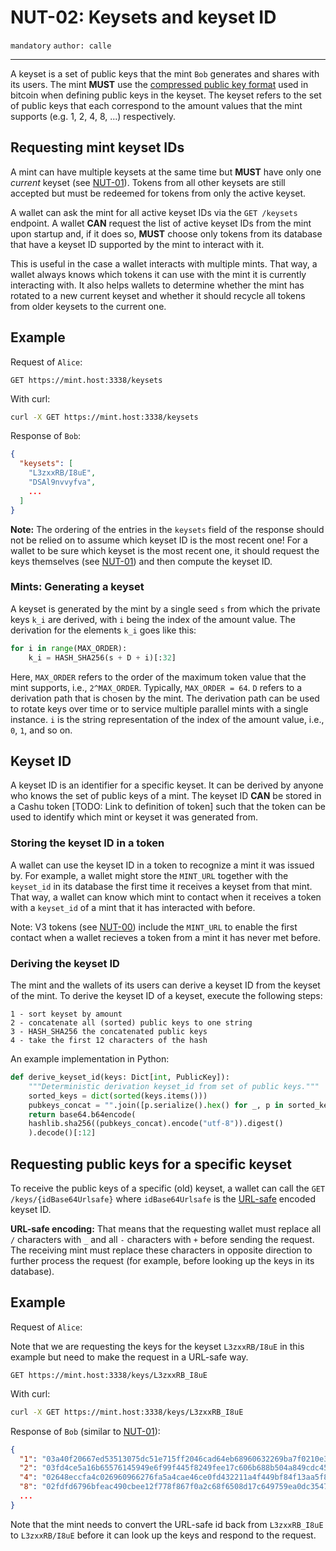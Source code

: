 NUT-02: Keysets and keyset ID
==========================

`mandatory` `author: calle`

---

A keyset is a set of public keys that the mint `Bob` generates and shares with its users. The mint **MUST** use the [compressed public key format](https://learnmeabitcoin.com/technical/public-key#public-key-format) used in bitcoin when defining public keys in the keyset. The keyset refers to the set of public keys that each correspond to the amount values that the mint supports (e.g. 1, 2, 4, 8, ...) respectively.

## Requesting mint keyset IDs

A mint can have multiple keysets at the same time but **MUST** have only one *current* keyset (see [NUT-01][01]). Tokens from all other keysets are still accepted but must be redeemed for tokens from only the active keyset.

A wallet can ask the mint for all active keyset IDs via the `GET /keysets` endpoint. A wallet **CAN** request the list of active keyset IDs from the mint upon startup and, if it does so, **MUST** choose only tokens from its database that have a keyset ID supported by the mint to interact with it.

This is useful in the case a wallet interacts with multiple mints. That way, a wallet always knows which tokens it can use with the mint it is currently interacting with. It also helps wallets to determine whether the mint has rotated to a new current keyset and whether it should recycle all tokens from older keysets to the current one.

## Example

Request of `Alice`:

```http
GET https://mint.host:3338/keysets
```

With curl:

```bash
curl -X GET https://mint.host:3338/keysets
```

Response of `Bob`:

```json
{
  "keysets": [
    "L3zxxRB/I8uE",
    "DSAl9nvvyfva",
    ...
  ]
}
```

**Note:** The ordering of the entries in the `keysets` field of the response should not be relied on to assume which keyset ID is the most recent one! For a wallet to be sure which keyset is the most recent one, it should request the keys themselves (see [NUT-01][01]) and then compute the keyset ID.

### Mints: Generating a keyset

A keyset is generated by the mint by a single seed `s` from which the private keys `k_i` are derived, with `i` being the index of the amount value. The derivation for the elements `k_i` goes like this:

```python
for i in range(MAX_ORDER):
	k_i = HASH_SHA256(s + D + i)[:32]
```

Here, `MAX_ORDER` refers to the order of the maximum token value that the mint supports, i.e., `2^MAX_ORDER`. Typically, `MAX_ORDER = 64`. `D` refers to a derivation path that is chosen by the mint. The derivation path can be used to rotate keys over time or to service multiple parallel mints with a single instance. `i` is the string representation of the index of the amount value, i.e., `0`, `1`, and so on.

## Keyset ID

A keyset ID is an identifier for a specific keyset. It can be derived by anyone who knows the set of public keys of a mint. The keyset ID **CAN** be stored in a Cashu token [TODO: Link to definition of token] such that the token can be used to identify which mint or keyset it was generated from. 

### Storing the keyset ID in a token

A wallet can use the keyset ID in a token to recognize a mint it was issued by. For example, a wallet might store the `MINT_URL` together with the `keyset_id` in its database the first time it receives a keyset from that mint. That way, a wallet can know which mint to contact when it receives a token with a `keyset_id` of a mint that it has interacted with before.

Note: V3 tokens (see [NUT-00][00]) include the `MINT_URL` to enable the first contact when a wallet recieves a token from a mint it has never met before.

### Deriving the keyset ID

The mint and the wallets of its users can derive a keyset ID from the keyset of the mint. To derive the keyset ID of a keyset, execute the following steps:

```
1 - sort keyset by amount
2 - concatenate all (sorted) public keys to one string
3 - HASH_SHA256 the concatenated public keys
4 - take the first 12 characters of the hash
```

An example implementation in Python:

```python
def derive_keyset_id(keys: Dict[int, PublicKey]):
	"""Deterministic derivation keyset_id from set of public keys."""
	sorted_keys = dict(sorted(keys.items()))
	pubkeys_concat = "".join([p.serialize().hex() for _, p in sorted_keys.items()])
	return base64.b64encode(
	hashlib.sha256((pubkeys_concat).encode("utf-8")).digest()
	).decode()[:12]
```

## Requesting public keys for a specific keyset
To receive the public keys of a specific (old) keyset, a wallet can call the `GET /keys/{idBase64Urlsafe}` where `idBase64Urlsafe` is the [URL-safe](https://datatracker.ietf.org/doc/html/rfc3548#section-4) encoded keyset ID. 

**URL-safe encoding:** That means that the requesting wallet must replace all `/` characters with `_` and all `-` characters with `+` before sending the request. The receiving mint must replace these characters in opposite direction to further process the request (for example, before looking up the keys in its database). 

## Example

Request of `Alice`:

Note that we are requesting the keys for the keyset `L3zxxRB/I8uE` in this example but need to make the request in a URL-safe way.

```http
GET https://mint.host:3338/keys/L3zxxRB_I8uE
```

With curl:

```bash
curl -X GET https://mint.host:3338/keys/L3zxxRB_I8uE
```

Response of `Bob` (similar to [NUT-01][01]):

```json
{
  "1": "03a40f20667ed53513075dc51e715ff2046cad64eb68960632269ba7f0210e38bc",
  "2": "03fd4ce5a16b65576145949e6f99f445f8249fee17c606b688b504a849cdc452de",
  "4": "02648eccfa4c026960966276fa5a4cae46ce0fd432211a4f449bf84f13aa5f8303",
  "8": "02fdfd6796bfeac490cbee12f778f867f0a2c68f6508d17c649759ea0dc3547528",
  ...
}
```

Note that the mint needs to convert the URL-safe id back from `L3zxxRB_I8uE` to `L3zxxRB/I8uE` before it can look up the keys and respond to the request.

[00]: 00.md
[01]: 01.md
[02]: 02.md
[03]: 03.md
[04]: 04.md
[05]: 05.md
[06]: 06.md
[07]: 07.md
[08]: 08.md
[09]: 09.md
[10]: 10.md
[11]: 11.md
[12]: 12.md
[13]: 13.md
[14]: 14.md
[15]: 15.md
[16]: 16.md
[17]: 17.md
[18]: 18.md
[19]: 19.md
[20]: 20.md